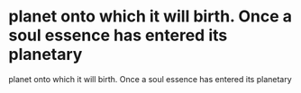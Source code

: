 # planet onto which it will birth. Once a soul essence has entered its planetary

planet onto which it will birth. Once a soul essence has entered its planetary